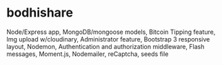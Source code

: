 # bodhishare
Node/Express app,
MongoDB/mongoose models,
Bitcoin Tipping feature,
Img upload w/cloudinary,
Administrator feature,
Bootstrap 3 responsive layout,
Nodemon,
Authentication and authorization middleware,
Flash messages,
Moment.js,
Nodemailer,
reCaptcha, 
seeds file
